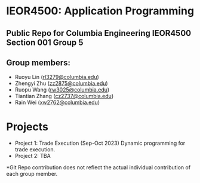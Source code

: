 # IEOR4500: Application Programming
## Public Repo for Columbia Engineering IEOR4500 Section 001 Group 5
## Group members:
- Ruoyu Lin (rl3279@columbia.edu)
- Zhengyi Zhu (zz2875@columbia.edu)
- Ruopu Wang (rw3025@columbia.edu)
- Tiantian Zhang (cz2737@columbia.edu)
- Rain Wei (xw2762@columbia.edu)

# Projects
- Project 1: Trade Execution (Sep-Oct 2023) Dynamic programming for trade execution. 
- Project 2: TBA


*Git Repo contribution does not reflect the actual individual contribution of each group member.
